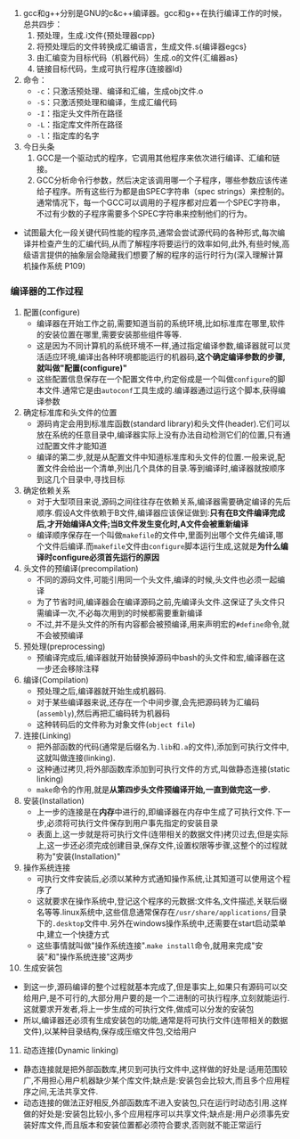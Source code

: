 1. gcc和g++分别是GNU的c&c++编译器。gcc和g++在执行编译工作的时候，总共四步：
    1. 预处理，生成.i文件{预处理器cpp}
    2. 将预处理后的文件转换成汇编语言，生成文件.s{编译器egcs}
    3. 由汇编变为目标代码（机器代码）生成.o的文件{汇编器as}
    4. 链接目标代码，生成可执行程序{连接器ld}
2. 命令：
   - `-c`：只激活预处理、编译和汇编，生成obj文件.o
   - `-S`：只激活预处理和编译，生成汇编代码
   - `-I`：指定头文件所在路径
   - `-L`：指定库文件所在路径
   - `-l`：指定库的名字
3. 今日头条 
   1. GCC是一个驱动式的程序，它调用其他程序来依次进行编译、汇编和链接。
   2. GCC分析命令行参数，然后决定该调用哪一个子程序，哪些参数应该传递给子程序。所有这些行为都是由SPEC字符串（spec strings）来控制的。通常情况下，每一个GCC可以调用的子程序都对应着一个SPEC字符串，不过有少数的子程序需要多个SPEC字符串来控制他们的行为。

+ 试图最大化一段关键代码性能的程序员,通常会尝试源代码的各种形式,每次编译并检查产生的汇编代码,从而了解程序将要运行的效率如何,此外,有些时候,高级语言提供的抽象层会隐藏我们想要了解的程序的运行时行为(深入理解计算机操作系统 P109)

### 编译器的工作过程
1. 配置(configure)
   - 编译器在开始工作之前,需要知道当前的系统环境,比如标准库在哪里,软件的安装位置在哪里,需要安装那些组件等等.
   - 这是因为不同计算机的系统环境不一样,通过指定编译参数,编译器就可以灵活适应环境,编译出各种环境都能运行的机器码,**这个确定编译参数的步骤,就叫做"配置(configure)"**
   - 这些配置信息保存在一个配置文件中,约定俗成是一个叫做`configure`的脚本文件.通常它是由`autoconf`工具生成的.编译器通过运行这个脚本,获得编译参数
2. 确定标准库和头文件的位置
   - 源码肯定会用到标准库函数(standard library)和头文件(header).它们可以放在系统的任意目录中,编译器实际上没有办法自动检测它们的位置,只有通过配置文件才能知道
   - 编译的第二步,就是从配置文件中知道标准库和头文件的位置.一般来说,配置文件会给出一个清单,列出几个具体的目录.等到编译时,编译器就按顺序到这几个目录中,寻找目标
3. 确定依赖关系
   - 对于大型项目来说,源码之间往往存在依赖关系,编译器需要确定编译的先后顺序.假设A文件依赖于B文件,编译器应该保证做到:**只有在B文件编译完成后,才开始编译A文件;当B文件发生变化时,A文件会被重新编译**
   - 编译顺序保存在一个叫做`makefile`的文件中,里面列出哪个文件先编译,哪个文件后编译.而`makefile`文件由`configure`脚本运行生成,这就是**为什么编译时configure必须首先运行的原因**
4. 头文件的预编译(precompilation)
   - 不同的源码文件,可能引用同一个头文件,编译的时候,头文件也必须一起编译
   - 为了节省时间,编译器会在编译源码之前,先编译头文件.这保证了头文件只需编译一次,不必每次用到的时候都需要重新编译
   - 不过,并不是头文件的所有内容都会被预编译,用来声明宏的`#define`命令,就不会被预编译
5. 预处理(preprocessing)
   - 预编译完成后,编译器就开始替换掉源码中bash的头文件和宏,编译器在这一步还会移除注释
6. 编译(Compilation)
   - 预处理之后,编译器就开始生成机器码.
   - 对于某些编译器来说,还存在一个中间步骤,会先把源码转为汇编码(`assembly`),然后再把汇编码转为机器码
   - 这种转码后的文件称为对象文件(`object file`)
7. 连接(Linking)
   - 把外部函数的代码(通常是后缀名为`.lib`和`.a`的文件),添加到可执行文件中,这就叫做连接(linking).
   - 这种通过拷贝,将外部函数库添加到可执行文件的方式,叫做静态连接(static linking)
   - `make`命令的作用,就是**从第四步头文件预编译开始,一直到做完这一步.**
8. 安装(Installation)
   - 上一步的连接是在**内存**中进行的,即编译器在内存中生成了可执行文件.下一步,必须将可执行文件保存到用户事先指定的安装目录
   - 表面上,这一步就是将可执行文件(连带相关的数据文件)拷贝过去,但是实际上,这一步还必须完成创建目录,保存文件,设置权限等步骤,这整个的过程就称为"安装(Installation)"
9. 操作系统连接
   - 可执行文件安装后,必须以某种方式通知操作系统,让其知道可以使用这个程序了
   - 这就要求在操作系统中,登记这个程序的元数据:文件名,文件描述,关联后缀名等等.linux系统中,这些信息通常保存在`/usr/share/applications/`目录下的`.desktop`文件中.另外在windows操作系统中,还需要在start启动菜单中,建立一个快捷方式
   - 这些事情就叫做"操作系统连接".`make install`命令,就用来完成"安装"和"操作系统连接"这两步
10. 生成安装包
   - 到这一步,源码编译的整个过程就基本完成了,但是事实上,如果只有源码可以交给用户,是不可行的,大部分用户要的是一个二进制的可执行程序,立刻就能运行.这就要求开发者,将上一步生成的可执行文件,做成可以分发的安装包
   - 所以,编译器还必须有生成安装包的功能,通常是将可执行文件(连带相关的数据文件),以某种目录结构,保存成压缩文件包,交给用户
11. 动态连接(Dynamic linking)
   - 静态连接就是把外部函数库,拷贝到可执行文件中,这样做的好处是:适用范围较广,不用担心用户机器缺少某个库文件;缺点是:安装包会比较大,而且多个应用程序之间,无法共享文件.
   - 动态连接的做法正好相反,外部函数库不进入安装包,只在运行时动态引用.这样做的好处是:安装包比较小,多个应用程序可以共享文件;缺点是:用户必须事先安装好库文件,而且版本和安装位置都必须符合要求,否则就不能正常运行